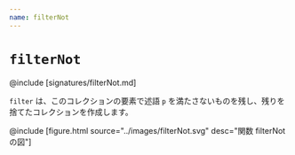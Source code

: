 ```yaml
---
name: filterNot
---
```


# `filterNot`

@include [signatures/filterNot.md]

`filter` は、このコレクションの要素で述語 `p` を満たさないものを残し、残りを捨てたコレクションを作成します。

@include [figure.html source="../images/filterNot.svg" desc="関数 filterNot の図"]
